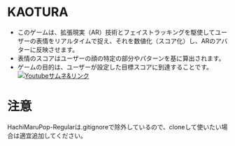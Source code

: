 # KAOTURA
- このゲームは、拡張現実（AR）技術とフェイストラッキングを駆使してユーザーの表情をリアルタイムで捉え、それを数値化（スコア化）し、ARのアバターに反映させます。
- 表情のスコアはユーザーの顔の特定の部分やパターンを基に算出されます。
- ゲームの目的は、ユーザーが設定した目標スコアに到達することです。
[![Youtubeサムネ&リンク](https://img.youtube.com/vi/yIjpkclZGx4/0.jpg)](https://www.youtube.com/watch?v=yIjpkclZGx4)
# 注意
HachiMaruPop-Regularは.gitignoreで除外しているので、cloneして使いたい場合は適宜追加してください。
